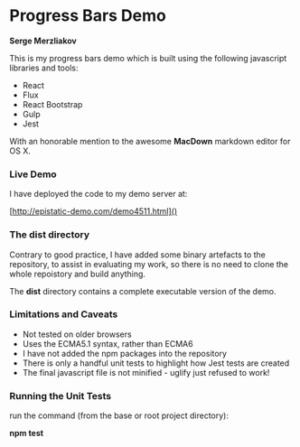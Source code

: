 # Progress Bars Demo

**Serge Merzliakov**

This is my progress bars demo which is built using the following javascript libraries and tools:


  * React
  * Flux
  * React Bootstrap
  * Gulp
  * Jest


With an honorable mention to the awesome **MacDown** markdown editor for OS X.

### Live Demo

I have deployed the code to my demo server at:

[http://epistatic-demo.com/demo4511.html]()


### The dist directory

Contrary to good practice, I have added some binary artefacts to the repository, to assist in evaluating my work, so there is no need to clone the whole repoistory and build anything.

The **dist** directory contains a complete executable version of the demo.


### Limitations and Caveats

  * Not tested on older browsers
  * Uses the ECMA5.1 syntax, rather than ECMA6
  * I have not added the npm packages into the repository
  * There is only a handful unit tests to highlight how Jest tests are created
  * The final javascript file is not minified - uglify just refused to work!


### Running the Unit Tests

run the command (from the base or root project directory):

**npm test**


  
